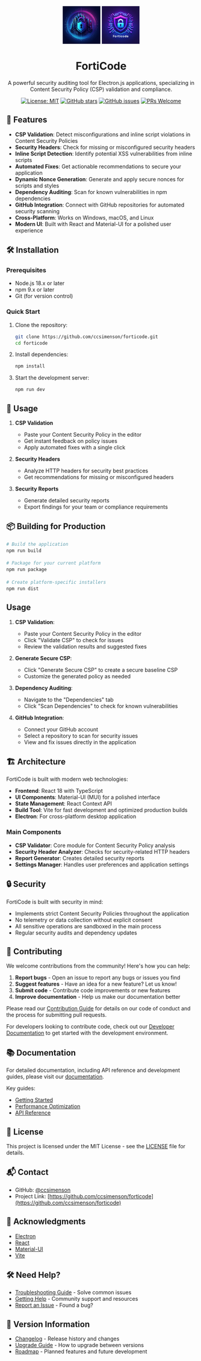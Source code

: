<div align="center">
  <img src="FortiCode logo.png" alt="FortiCode Logo" height="100">
  <img src="Forticode_logo_text.png" alt="FortiCode Logo with Text" height="100">
  <h1>FortiCode</h1>
  <p>A powerful security auditing tool for Electron.js applications, specializing in Content Security Policy (CSP) validation and compliance.</p>

  [![License: MIT](https://img.shields.io/badge/License-MIT-yellow.svg)](https://opensource.org/licenses/MIT)
  [![GitHub stars](https://img.shields.io/github/stars/ccsimenson/forticode?style=social)](https://github.com/ccsimenson/forticode/stargazers)
  [![GitHub issues](https://img.shields.io/github/issues/ccsimenson/forticode)](https://github.com/ccsimenson/forticode/issues)
  [![PRs Welcome](https://img.shields.io/badge/PRs-welcome-brightgreen.svg)](http://makeapullrequest.com)
</div>

## 🚀 Features

- **CSP Validation**: Detect misconfigurations and inline script violations in Content Security Policies
- **Security Headers**: Check for missing or misconfigured security headers
- **Inline Script Detection**: Identify potential XSS vulnerabilities from inline scripts
- **Automated Fixes**: Get actionable recommendations to secure your application
- **Dynamic Nonce Generation**: Generate and apply secure nonces for scripts and styles
- **Dependency Auditing**: Scan for known vulnerabilities in npm dependencies
- **GitHub Integration**: Connect with GitHub repositories for automated security scanning
- **Cross-Platform**: Works on Windows, macOS, and Linux
- **Modern UI**: Built with React and Material-UI for a polished user experience

## 🛠️ Installation

### Prerequisites

- Node.js 18.x or later
- npm 9.x or later
- Git (for version control)

### Quick Start

1. Clone the repository:
   ```bash
   git clone https://github.com/ccsimenson/forticode.git
   cd forticode
   ```

2. Install dependencies:
   ```bash
   npm install
   ```

3. Start the development server:
   ```bash
   npm run dev
   ```

## 🚀 Usage

1. **CSP Validation**
   - Paste your Content Security Policy in the editor
   - Get instant feedback on policy issues
   - Apply automated fixes with a single click

2. **Security Headers**
   - Analyze HTTP headers for security best practices
   - Get recommendations for missing or misconfigured headers

3. **Security Reports**
   - Generate detailed security reports
   - Export findings for your team or compliance requirements

## 📦 Building for Production

```bash
# Build the application
npm run build

# Package for your current platform
npm run package

# Create platform-specific installers
npm run dist
```

## Usage

1. **CSP Validation**:
   - Paste your Content Security Policy in the editor
   - Click "Validate CSP" to check for issues
   - Review the validation results and suggested fixes

2. **Generate Secure CSP**:
   - Click "Generate Secure CSP" to create a secure baseline CSP
   - Customize the generated policy as needed

3. **Dependency Auditing**:
   - Navigate to the "Dependencies" tab
   - Click "Scan Dependencies" to check for known vulnerabilities

4. **GitHub Integration**:
   - Connect your GitHub account
   - Select a repository to scan for security issues
   - View and fix issues directly in the application

## 🏗️ Architecture

FortiCode is built with modern web technologies:

- **Frontend**: React 18 with TypeScript
- **UI Components**: Material-UI (MUI) for a polished interface
- **State Management**: React Context API
- **Build Tool**: Vite for fast development and optimized production builds
- **Electron**: For cross-platform desktop application

### Main Components

- **CSP Validator**: Core module for Content Security Policy analysis
- **Security Header Analyzer**: Checks for security-related HTTP headers
- **Report Generator**: Creates detailed security reports
- **Settings Manager**: Handles user preferences and application settings

## 🔒 Security

FortiCode is built with security in mind:

- Implements strict Content Security Policies throughout the application
- No telemetry or data collection without explicit consent
- All sensitive operations are sandboxed in the main process
- Regular security audits and dependency updates

## 🤝 Contributing

We welcome contributions from the community! Here's how you can help:

1. **Report bugs** - Open an issue to report any bugs or issues you find
2. **Suggest features** - Have an idea for a new feature? Let us know!
3. **Submit code** - Contribute code improvements or new features
4. **Improve documentation** - Help us make our documentation better

Please read our [Contribution Guide](docs/contributing/contribution-guide.md) for details on our code of conduct and the process for submitting pull requests.

For developers looking to contribute code, check out our [Developer Documentation](docs/development/setup.md) to get started with the development environment.

## 📚 Documentation

For detailed documentation, including API reference and development guides, please visit our [documentation](docs/).

Key guides:
- [Getting Started](docs/development/setup.md)
- [Performance Optimization](docs/guides/performance.md)
- [API Reference](docs/api/csp-validator.md)

## 📄 License

This project is licensed under the MIT License - see the [LICENSE](LICENSE) file for details.

## 📬 Contact

- GitHub: [@ccsimenson](https://github.com/ccsimenson)
- Project Link: [https://github.com/ccsimenson/forticode](https://github.com/ccsimenson/forticode)

## 🙏 Acknowledgments

- [Electron](https://www.electronjs.org/)
- [React](https://reactjs.org/)
- [Material-UI](https://mui.com/)
- [Vite](https://vitejs.dev/)

## 🛠️ Need Help?

- [Troubleshooting Guide](docs/troubleshooting.md) - Solve common issues
- [Getting Help](docs/getting-help.md) - Community support and resources
- [Report an Issue](https://github.com/ccsimenson/forticode/issues) - Found a bug?

## 📅 Version Information

- [Changelog](CHANGELOG.md) - Release history and changes
- [Upgrade Guide](docs/guides/upgrade-guide.md) - How to upgrade between versions
- [Roadmap](ROADMAP.md) - Planned features and future development
